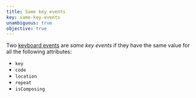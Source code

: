 ```yaml
---
title: Same key events
key: same-key-events
unambiguous: true
objective: true
---
```


Two [keyboard events][] are _same key events_ if they have the same value for all the following attributes:

- `key`
- `code`
- `location`
- `repeat`
- `isComposing`

[keyboard events]: https://www.w3.org/TR/uievents/#events-keyboardevents
